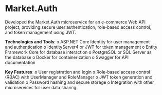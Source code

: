 # Market.Auth
Developed the Market.Auth microservice for an e-commerce Web API project, providing secure user authentication, role-based access control, and token management using JWT.

**Technologies and Tools**:
o	ASP.NET Core Identity for user management and authentication
o	IdentityServer4 or JWT for token management
o	Entity Framework Core for database interaction
o	PostgreSQL or SQL Server as the database
o	Docker for containerization
o	Swagger for API documentation

**Key Features**:
o	User registration and login
o	Role-based access control (RBAC) with UserManager and RoleManager
o	JWT token generation and validation
o	Password hashing and secure storage
o	Integration with other microservices for user data sharing




